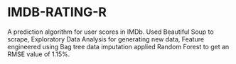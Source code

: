 # IMDB-RATING-R
A prediction algorithm for user scores in IMDb. Used Beautiful Soup to scrape, Exploratory Data Analysis for generating new data, Feature engineered using Bag tree data imputation applied Random Forest to get an RMSE value of 1.15%.
